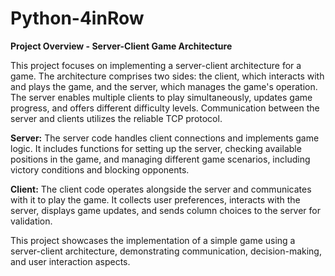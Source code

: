 # Python-4inRow
**Project Overview - Server-Client Game Architecture**

This project focuses on implementing a server-client architecture for a game. The architecture comprises two sides: the client, which interacts with and plays the game, and the server, which manages the game's operation. The server enables multiple clients to play simultaneously, updates game progress, and offers different difficulty levels. Communication between the server and clients utilizes the reliable TCP protocol.

**Server:**
The server code handles client connections and implements game logic. It includes functions for setting up the server, checking available positions in the game, and managing different game scenarios, including victory conditions and blocking opponents.

**Client:**
The client code operates alongside the server and communicates with it to play the game. It collects user preferences, interacts with the server, displays game updates, and sends column choices to the server for validation.

This project showcases the implementation of a simple game using a server-client architecture, demonstrating communication, decision-making, and user interaction aspects.
